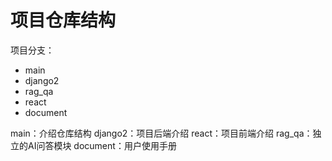 # 项目仓库结构

项目分支：

- main
- django2
- rag_qa
- react
- document

main：介绍仓库结构
django2：项目后端介绍
react：项目前端介绍
rag_qa：独立的AI问答模块
document：用户使用手册